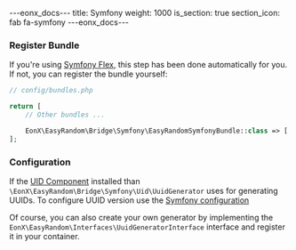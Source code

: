 ---eonx_docs---
title: Symfony
weight: 1000
is_section: true
section_icon: fab fa-symfony
---eonx_docs---

### Register Bundle

If you're using [Symfony Flex][1], this step has been done automatically for you. If not, you can register the bundle
yourself:

```php
// config/bundles.php

return [
    // Other bundles ...

    EonX\EasyRandom\Bridge\Symfony\EasyRandomSymfonyBundle::class => ['all' => true],
];
```

### Configuration

If the [UID Component](https://symfony.com/doc/current/components/uid.html) installed than `\EonX\EasyRandom\Bridge\Symfony\Uid\UuidGenerator` uses for generating UUIDs.
To configure UUID version use the [Symfony configuration](https://symfony.com/blog/new-in-symfony-5-3-uid-improvements)

Of course, you can also create your own generator by implementing the `EonX\EasyRandom\Interfaces\UuidGeneratorInterface` interface
and register it in your container.

[1]: https://flex.symfony.com/
